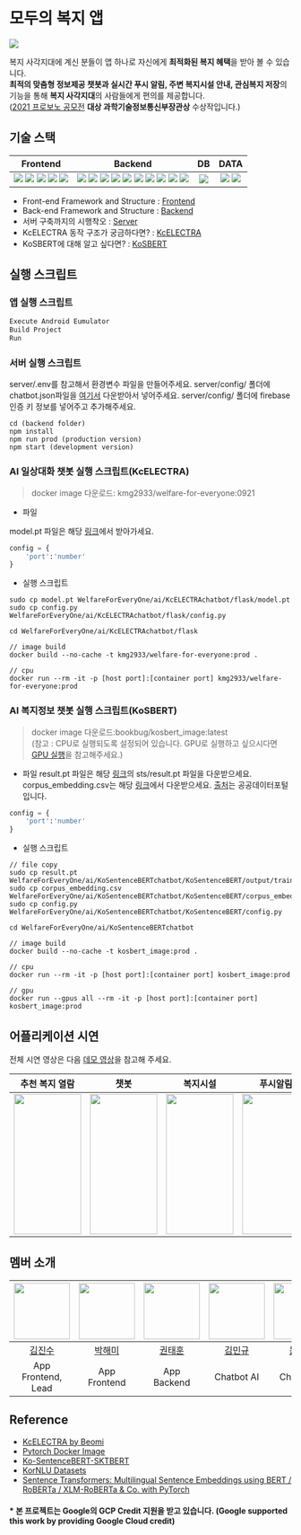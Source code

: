 # 모두의 복지 앱

![](https://i.imgur.com/LkDevQK.png)

복지 사각지대에 계신 분들이 앱 하나로 자신에게 **최적화된 복지 혜택**을 받아 볼 수 있습니다.  
**최적의 맞춤형 정보제공 챗봇과 실시간 푸시 알림, 주변 복지시설 안내, 관심복지 저장**의 기능을 통해 **복지 사각지대**의 사람들에게 편의를 제공합니다.  
([2021 프로보노 공모전](https://www.hanium.or.kr/portal/subscription/info.do?trackSeq=2) **대상 과학기술정보통신부장관상** 수상작입니다.)

## 기술 스택

| Frontend | Backend | DB | DATA |
| :--------: | :--------: | :--------: | :--------: |
| <img src="https://img.shields.io/badge/Android Studio-3DDC84?style=flat-square&logo=Android Studio&logoColor=white"/> <img src="https://img.shields.io/badge/Java-007396?style=flat-square&logo=Java&logoColor=white"/> <img src="https://img.shields.io/badge/Volley-3DDC84?style=flat-square&logoColor=white"/> <img src="https://img.shields.io/badge/Google Maps-4285F4?style=flat-square&logo=Google Maps&logoColor=white"/> <img src="https://img.shields.io/badge/Firebase-FFCA28?style=flat-square&logo=firebase&logoColor=white"/>| <img src="https://img.shields.io/badge/NodeJs-339933?style=flat-square&logo=Node.js&logoColor=white"/> <img src="https://img.shields.io/badge/Express-000000?style=flat-square&logo=Express&logoColor=white"/> <img src="https://img.shields.io/badge/PM2-2B037A?style=flat-square&logo=PM2&logoColor=white"/> <img src="https://img.shields.io/badge/Flask-000000?style=flat-square&logo=Flask&logoColor=white"/> <img src="https://img.shields.io/badge/Docker-2496ED?style=flat-square&logo=Docker&logoColor=white"/> <img src="https://img.shields.io/badge/GCP-4285F4?style=flat-square&logo=Google Cloud&logoColor=white"/> <img src="https://img.shields.io/badge/AWS-232F3E?style=flat-square&logo=Amazon AWS&logoColor=white"/> <img src="https://img.shields.io/badge/Sequelize-52B0E7?style=flat-square&logo=Sequelize&logoColor=white"/> <img src="https://img.shields.io/badge/JWT-000000?style=flat-square&logo=Json Web Tokens&logoColor=white"/> <img src="https://img.shields.io/badge/Postman-FF6C37?style=flat-square&logo=postman&logoColor=white"/> |<img src="https://img.shields.io/badge/MySQL-4479A1?style=flat-square&logo=mysql&logoColor=white"/>| <img src="https://img.shields.io/badge/Python-3776AB?style=flat-square&logo=python&logoColor=white"/> <img src="https://img.shields.io/badge/PyTorch-EE4C2C?style=flat-square&logo=pytorch&logoColor=white"/> |

- Front-end Framework and Structure : [Frontend](https://welfareforeveryone.notion.site/Front-end-Framework-and-Structure-2e8b6b629ea844fd87a32a198ee49fff)
- Back-end Framework and Structure : [Backend](https://welfareforeveryone.notion.site/Back-end-Framework-and-Structure-7ec49ee09c3a4c9b9a1f500b15aead1c) 
- 서버 구축까지의 시행착오 : [Server](https://welfareforeveryone.notion.site/Performance-Engineering-1a92fce2b23b4175bc4ce7cba45e141a)
- KcELECTRA 동작 구조가 궁금하다면? : [KcELECTRA](https://velog.io/@kmg2933/KcELECTRA-%EC%B1%97%EB%B4%87-%EC%84%A4%EA%B3%84%EB%8F%84)
- KoSBERT에 대해 알고 싶다면? : [KoSBERT](https://www.notion.so/welfareforeveryone/KoSBERT-15ecbf962da646d0a88909700f8bebd8)

## 실행 스크립트

### 앱 실행 스크립트

```java
Execute Android Eumulator
Build Project
Run
```

### 서버 실행 스크립트

server/.env를 참고해서 환경변수 파일을 만들어주세요.
server/config/ 폴더에 chatbot.json파일을 [여기서](https://www.notion.so/welfareforeveryone/391ccf431eaa449db00c9a36658ee6e8) 다운받아서 넣어주세요.
server/config/ 폴더에 firebase 인증 키 정보를 넣어주고 추가해주세요. 

```NodeJs
cd (backend folder)
npm install
npm run prod (production version)
npm start (development version)
```

### AI 일상대화 챗봇 실행 스크립트(KcELECTRA)

> docker image 다운로드: kmg2933/welfare-for-everyone:0921

- 파일

model.pt 파일은 해당 [링크](https://welfareforeveryone.notion.site/391ccf431eaa449db00c9a36658ee6e8)에서 받아가세요.

```python
config = {
    'port':'number'
}
```

- 실행 스크립트

```script
sudo cp model.pt WelfareForEveryOne/ai/KcELECTRAchatbot/flask/model.pt
sudo cp config.py WelfareForEveryOne/ai/KcELECTRAchatbot/flask/config.py

cd WelfareForEveryOne/ai/KcELECTRAchatbot/flask

// image build
docker build --no-cache -t kmg2933/welfare-for-everyone:prod .

// cpu
docker run --rm -it -p [host port]:[container port] kmg2933/welfare-for-everyone:prod

```

### AI 복지정보 챗봇 실행 스크립트(KoSBERT)

> docker image 다운로드:bookbug/kosbert_image:latest  
(참고 : CPU로 실행되도록 설정되어 있습니다. GPU로 실행하고 싶으시다면 [GPU 실행](https://github.com/BM-K/KoSentenceBERT-SKT/issues/8)을 참고해주세요.)

- 파일
result.pt 파일은 해당 [링크](https://drive.google.com/drive/folders/1fLYRi7W6J3rxt-KdGALBXMUS2W4Re7II)의 sts/result.pt 파일을 다운받으세요.
corpus_embedding.csv는 해당 [링크](https://www.notion.so/welfareforeveryone/391ccf431eaa449db00c9a36658ee6e8)에서 다운받으세요. [출처](https://www.data.go.kr/data/15090532/openapi.do)는 공공데이터포털입니다.

```python
config = {
    'port':'number'
}
```

- 실행 스크립트

```script
// file copy
sudo cp result.pt WelfareForEveryOne/ai/KoSentenceBERTchatbot/KoSentenceBERT/output/training_sts/0_Transformer/result.pt
sudo cp corpus_embedding.csv WelfareForEveryOne/ai/KoSentenceBERTchatbot/KoSentenceBERT/corpus_embedding.csv
sudo cp config.py WelfareForEveryOne/ai/KoSentenceBERTchatbot/KoSentenceBERT/config.py

cd WelfareForEveryOne/ai/KoSentenceBERTchatbot

// image build
docker build --no-cache -t kosbert_image:prod .

// cpu
docker run --rm -it -p [host port]:[container port] kosbert_image:prod

// gpu
docker run --gpus all --rm -it -p [host port]:[container port] kosbert_image:prod

```

## 어플리케이션 시연

전체 시연 영상은 다음 [데모 영상](https://www.youtube.com/watch?v=YdwjrgnP7SM)을 참고해 주세요.

|추천 복지 열람|챗봇|복지시설 |푸시알림|관심복지 추가|
|:---:|:---:|:---:|:---:|:---:|
|<img src = "https://github.com/ZINZINBIN/WelfareForEveryoneGIF/blob/main/detail_info.gif?raw=true" width = 120vw height = 250vh>|<img src = "https://github.com/ZINZINBIN/WelfareForEveryoneGIF/blob/main/chatbot.gif?raw=true" width = 120vw height = 250vh>|<img src = "https://github.com/ZINZINBIN/WelfareForEveryoneGIF/blob/main/map.gif?raw=true" width = 120vw height = 250vh>|<img src = "https://github.com/ZINZINBIN/WelfareForEveryoneGIF/blob/main/push_notification.gif?raw=true" width = 120vw height = 250vh>|<img src = "https://github.com/ZINZINBIN/WelfareForEveryoneGIF/blob/main/recommend_info.gif?raw=true" width = 120vw height = 250vh>|

## 멤버 소개

| <img src = "https://avatars.githubusercontent.com/u/46372624?v=4" width = "100px">| <img src="https://avatars.githubusercontent.com/u/61974170?v=4" width="100px"> | <img src="https://user-images.githubusercontent.com/33998183/147872777-84707c11-f5f2-49f5-8bb1-5d9d1c837491.png" width="100px"> | <img src="https://avatars.githubusercontent.com/u/68273065?v=4" width="100px"> | <img src="https://www.notion.so/image/https%3A%2F%2Fs3-us-west-2.amazonaws.com%2Fsecure.notion-static.com%2F0b7ddd17-0bca-4c31-811c-97951980da37%2FKakaoTalk_20210205_212818264.jpg?table=block&id=3b214631-fe5a-4d79-8a85-9c0d695ed5ba&spaceId=6f0402d5-807a-4a27-a6e0-ca357f56d338&width=250&userId=f7b06525-8aba-4d21-b98f-69034e959047&cache=v2" width="100px"> |
| :-----------------------------------------------------------------------: | :-----------------------------------------------------------------------: | :-----------------------------------------------------------------------: | :-----------------------------------------------------------------------: | :-----------------------------------------------------------------------: |
|[김진수](https://github.com/zinzinbin) | [박해미](https://github.com/parkhaemi) | [권태훈](https://github.com/Oxymoron957) | [김민규](https://github.com/MingyuKim-2933) |[문혜현](https://github.com/hyehyeonmoon) |
| App Frontend, Lead | App Frontend | App Backend | Chatbot AI |Chatbot AI |

## Reference

- [KcELECTRA by Beomi](https://https://github.com/Beomi/KcELECTRA)
- [Pytorch Docker Image](https://hub.docker.com/r/pytorch/pytorch)
- [Ko-SentenceBERT-SKTBERT](https://github.com/BM-K/KoSentenceBERT_SKT#sentence-transformers-multilingual-sentence-embeddings-using-bert--roberta--xlm-roberta--co-with-pytorch)
- [KorNLU Datasets](https://github.com/kakaobrain/KorNLUDatasets)
- [Sentence Transformers: Multilingual Sentence Embeddings using BERT / RoBERTa / XLM-RoBERTa & Co. with PyTorch](https://github.com/UKPLab/sentence-transformers)

#### * 본 프로젝트는 Google의 GCP Credit 지원을 받고 있습니다. (Google supported this work by providing Google Cloud credit)
